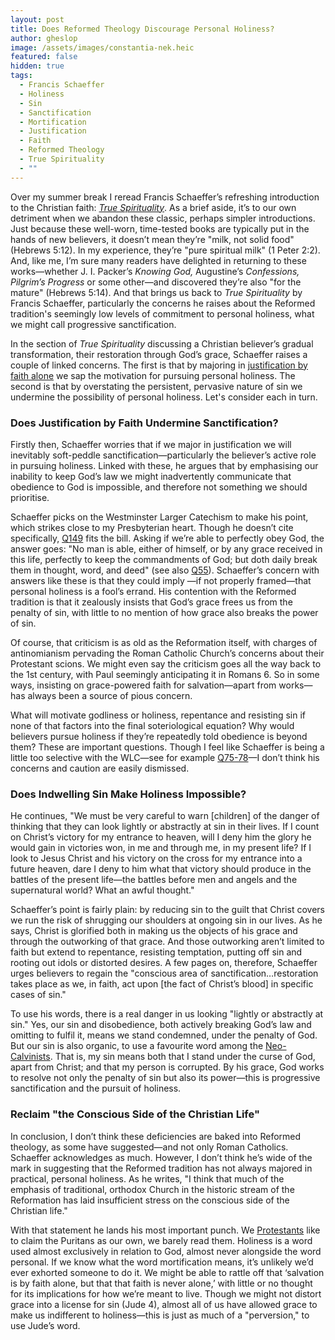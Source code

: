 ```yaml
---
layout: post
title: Does Reformed Theology Discourage Personal Holiness?
author: gheslop
image: /assets/images/constantia-nek.heic
featured: false
hidden: true
tags:
  - Francis Schaeffer
  - Holiness
  - Sin
  - Sanctification
  - Mortification
  - Justification
  - Faith
  - Reformed Theology
  - True Spirituality
  - ""
---
```

Over my summer break I reread Francis Schaeffer’s refreshing introduction to the Christian faith: *[True Spirituality](https://www.thegospelcoalition.org/reviews/true-spirituality/)*. As a brief aside, it’s to our own detriment when we abandon these classic, perhaps simpler introductions. Just because these well-worn, time-tested books are typically put in the hands of new believers, it doesn’t mean they’re "milk, not solid food" (Hebrews 5:12). In my experience, they’re "pure spiritual milk" (1 Peter 2:2). And, like me, I’m sure many readers have delighted in returning to these works—whether J. I. Packer’s *Knowing God,* Augustine’s *Confessions, Pilgrim’s Progress* or some other—and discovered they’re also "for the mature" (Hebrews 5:14). And that brings us back to *True Spirituality* by Francis Schaeffer, particularly the concerns he raises about the Reformed tradition's seemingly low levels of commitment to personal holiness, what we might call progressive sanctification.

In the section of *True Spirituality* discussing a Christian believer’s gradual transformation, their restoration through God’s grace, Schaeffer raises a couple of linked concerns. The first is that by majoring in [justification by faith alone](https://rekindle.co.za/content/romans-the-righteousness-of-god/) we sap the motivation for pursuing personal holiness. The second is that by overstating the persistent, pervasive nature of sin we undermine the possibility of personal holiness. Let's consider each in turn.

### Does Justification by Faith Undermine Sanctification?

Firstly then, Schaeffer worries that if we major in justification we will inevitably soft-peddle sanctification—particularly the believer’s active role in pursuing holiness. Linked with these, he argues that by emphasising our inability to keep God’s law we might inadvertently communicate that obedience to God is impossible, and therefore not something we should prioritise.

Schaeffer picks on the Westminster Larger Catechism to make his point, which strikes close to my Presbyterian heart. Though he doesn’t cite specifically, [Q149](https://thewestminsterstandard.org/westminster-larger-catechism/#146) fits the bill. Asking if we’re able to perfectly obey God, the answer goes: "No man is able, either of himself, or by any grace received in this life, perfectly to keep the commandments of God; but doth daily break them in thought, word, and deed" (see also [Q55](https://thewestminsterstandard.org/westminster-larger-catechism/#51)). Schaeffer’s concern with answers like these is that they could imply —if not properly framed—that personal holiness is a fool’s errand. His contention with the Reformed tradition is that it zealously insists that God’s grace frees us from the penalty of sin, with little to no mention of how grace also breaks the power of sin.

Of course, that criticism is as old as the Reformation itself, with charges of antinomianism pervading the Roman Catholic Church’s concerns about their Protestant scions. We might even say the criticism goes all the way back to the 1st century, with Paul seemingly anticipating it in Romans 6. So in some ways, insisting on grace-powered faith for salvation—apart from works—has always been a source of pious concern.

What will motivate godliness or holiness, repentance and resisting sin if none of that factors into the final soteriological equation? Why would believers pursue holiness if they’re repeatedly told obedience is beyond them? These are important questions. Though I feel like Schaeffer is being a little too selective with the WLC—see for example [Q75-78](https://thewestminsterstandard.org/westminster-larger-catechism/#76)—I don’t think his concerns and caution are easily dismissed.

### Does Indwelling Sin Make Holiness Impossible?

He continues, "We must be very careful to warn \[children] of the danger of thinking that they can look lightly or abstractly at sin in their lives. If I count on Christ’s victory for my entrance to heaven, will I deny him the glory he would gain in victories won, in me and through me, in my present life? If I look to Jesus Christ and his victory on the cross for my entrance into a future heaven, dare I deny to him what that victory should produce in the battles of the present life—the battles before men and angels and the supernatural world? What an awful thought."

Schaeffer’s point is fairly plain: by reducing sin to the guilt that Christ covers we run the risk of shrugging our shoulders at ongoing sin in our lives. As he says, Christ is glorified both in making us the objects of his grace and through the outworking of that grace. And those outworking aren’t limited to faith but extend to repentance, resisting temptation, putting off sin and rooting out idols or distorted desires. A few pages on, therefore, Schaeffer urges believers to regain the "conscious area of sanctification…restoration takes place as we, in faith, act upon \[the fact of Christ’s blood] in specific cases of sin."

To use his words, there is a real danger in us looking "lightly or abstractly at sin." Yes, our sin and disobedience, both actively breaking God’s law and omitting to fulfil it, means we stand condemned, under the penalty of God. But our sin is also organic, to use a favourite word among the [Neo-Calvinists](https://rekindle.co.za/content/2024-10-02-bavinck-theology-church). That is, my sin means both that I stand under the curse of God, apart from Christ; and that my person is corrupted. By his grace, God works to resolve not only the penalty of sin but also its power—this is progressive sanctification and the pursuit of holiness.

### Reclaim "the Conscious Side of the Christian Life"

In conclusion, I don’t think these deficiencies are baked into Reformed theology, as some have suggested—and not only Roman Catholics. Schaeffer acknowledges as much. However, I don’t think he’s wide of the mark in suggesting that the Reformed tradition has not always majored in practical, personal holiness. As he writes, "I think that much of the emphasis of traditional, orthodox Church in the historic stream of the Reformation has laid insufficient stress on the conscious side of the Christian life."

With that statement he lands his most important punch. We [Protestants](https://rekindle.co.za/content/2025-04-22-pope-francis) like to claim the Puritans as our own, we barely read them. Holiness is a word used almost exclusively in relation to God, almost never alongside the word personal. If we know what the word mortification means, it’s unlikely we’d ever exhorted someone to do it. We might be able to rattle off that ‘salvation is by faith alone, but that that faith is never alone,’ with little or no thought for its implications for how we’re meant to live. Though we might not distort grace into a license for sin (Jude 4), almost all of us have allowed grace to make us indifferent to holiness—this is just as much of a "perversion," to use Jude’s word.